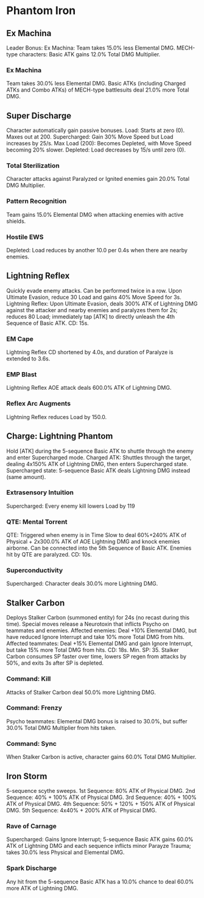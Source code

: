 # Phantom Iron

## Ex Machina

Leader Bonus:
Ex Machina: Team takes 15.0% less Elemental DMG. MECH-type characters: Basic ATK gains 12.0% Total DMG Multiplier.

### Ex Machina

Team takes 30.0% less Elemental DMG. Basic ATKs (including Charged ATKs and Combo ATKs) of MECH-type battlesuits deal 21.0%  more Total DMG.

## Super Discharge

Character automatically gain passive bonuses.
Load: Starts at zero (0). Maxes out at 200.
Supercharged: Gain 30% Move Speed but Load increases by 25/s.
Max Load (200): Becomes Depleted, with Move Speed becoming 20% slower.
Depleted: Load decreases by 15/s until zero (0).

### Total Sterilization

Character attacks against Paralyzed or Ignited enemies gain 20.0% Total DMG Multiplier.

### Pattern Recognition

Team gains 15.0% Elemental DMG when attacking enemies with active shields.

### Hostile EWS

Depleted: Load reduces by another 10.0 per 0.4s when there are nearby enemies.

## Lightning Reflex

Quickly evade enemy attacks. Can be performed twice in a row.
Upon Ultimate Evasion, reduce 30 Load and gains 40% Move Speed for 3s.
Lightning Reflex: Upon Ultimate Evasion, deals 300% ATK of Lightning DMG against the attacker and nearby enemies and paralyzes them for 2s; reduces 80 Load; immediately tap [ATK] to directly unleash the 4th Sequence of Basic ATK.
CD: 15s.

### EM Cape

Lightning Reflex CD shortened by 4.0s, and duration of Paralyze is extended to 3.6s.

### EMP Blast

Lightning Reflex AOE attack deals 600.0% ATK of Lightning DMG.

### Reflex Arc Augments

Lightning Reflex reduces Load by 150.0.

## Charge: Lightning Phantom

Hold [ATK] during the 5-sequence Basic ATK to shuttle through the enemy and enter Supercharged mode.
Charged ATK: Shuttles through the target, dealing 4x150% ATK of Lightning DMG, then enters Supercharged state.
Supercharged state: 5-sequence Basic ATK deals Lightning DMG instead (same amount).

### Extrasensory Intuition

Supercharged: Every enemy kill lowers Load by 119

### QTE: Mental Torrent

QTE: Triggered when enemy is in Time Slow to deal 60%+240% ATK of Physical + 2x300.0% ATK of AOE Lightning DMG and knock enemies airborne. Can be connected into the 5th Sequence of Basic ATK. Enemies hit by QTE are paralyzed. CD: 10s.

### Superconductivity

Supercharged: Character deals 30.0% more Lightning DMG.

## Stalker Carbon

Deploys Stalker Carbon (summoned entity) for 24s (no recast during this time).
Special moves release a Neurotoxin that inflicts Psycho on teammates and enemies.
Affected enemies: Deal +10% Elemental DMG, but have reduced Ignore Interrupt and take 10% more Total DMG from hits.
Affected teammates: Deal +15% Elemental DMG and gain Ignore Interrupt, but take 15% more Total DMG from hits.
CD: 18s. Min. SP: 35. Stalker Carbon consumes SP faster over time, lowers SP regen from attacks by 50%, and exits 3s after SP is depleted.

### Command: Kill

Attacks of Stalker Carbon deal 50.0% more Lightning DMG.

### Command: Frenzy

Psycho teammates: Elemental DMG bonus is raised to 30.0%, but suffer 30.0% Total DMG Multiplier from hits taken.

### Command: Sync

When Stalker Carbon is active, character gains 60.0% Total DMG Multiplier.

## Iron Storm

5-sequence scythe sweeps.
1st Sequence: 80% ATK of Physical DMG.
2nd Sequence: 40% + 100% ATK of Physical DMG.
3rd Sequence: 40% + 100% ATK of Physical DMG.
4th Sequence: 50% + 120% + 150% ATK of Physical DMG.
5th Sequence: 4x40% + 200% ATK of Physical DMG.

### Rave of Carnage

Supercharged: Gains Ignore Interrupt; 5-sequence Basic ATK gains 60.0% ATK of Lightning DMG and each sequence inflicts minor Parayze Trauma; takes 30.0% less Physical and Elemental DMG.

### Spark Discharge

Any hit from the 5-sequence Basic ATK has a 10.0% chance to deal 60.0% more ATK of Lightning DMG.